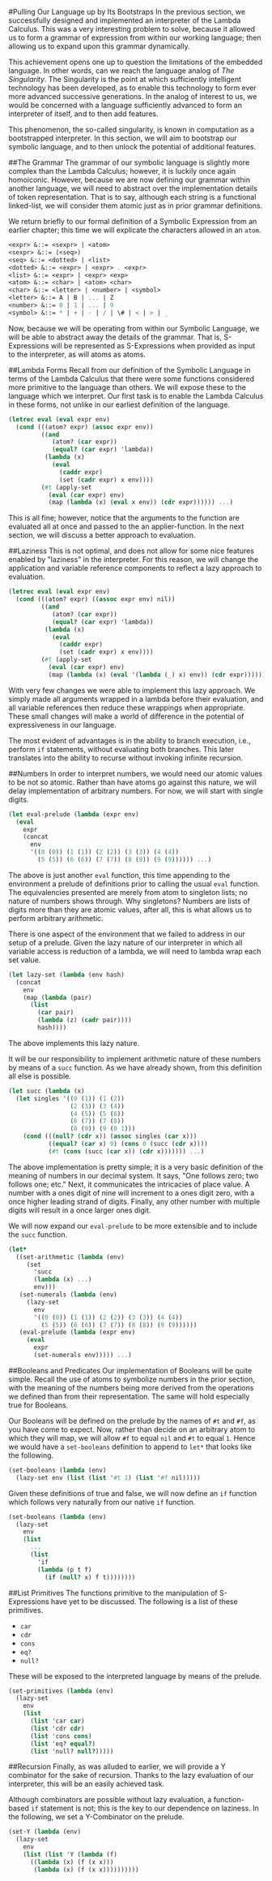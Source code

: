 #Pulling Our Language up by Its Bootstraps
In the previous section, we successfully designed and implemented an
interpreter of the Lambda Calculus. This was a very interesting problem to
solve, because it allowed us to form a grammar of expression from within our working language; then allowing us to expand upon this grammar dynamically.

This achievement opens one up to question the limitations of the embedded
language. In other words, can we reach the language analog of *The 
Singularity*. The Singularity is the point at which sufficiently intelligent 
technology has been developed, as to enable this technology to form ever more 
advanced successive generations. In the analog of interest to us, we would be 
concerned with a language sufficiently advanced to form an interpreter of 
itself, and to then add features.

This phenomenon, the so-called singularity, is known in computation as a 
bootstrapped interpreter. In this section, we will aim to bootstrap our 
symbolic language, and to then unlock the potential of additional features.

##The Grammar
The grammar of our symbolic language is slightly more complex than the Lambda 
Calculus; however, it is luckily once again homoiconic. However, because we 
are now defining our grammar within another language, we will need to 
abstract over the implementation details of token representation. That is to 
say, although each string is a functional linked-list, we will consider them 
atomic just as in prior grammar definitions.

We return briefly to our formal definition of a Symbolic Expression from an 
earlier chapter; this time we will explicate the characters allowed in an 
`atom`.

```scheme
<expr> &::= <sexpr> | <atom>
<sexpr> &::= (<seq>)
<seq> &::= <dotted> | <list>
<dotted> &::= <expr> | <expr> . <expr>
<list> &::= <expr> | <expr> <exp>
<atom> &::= <char> | <atom> <char>
<char> &::= <letter> | <number> | <symbol>
<letter> &::= A | B | ... | Z
<number> &::= 0 | 1 | ... | 9
<symbol> &::= * | + | - | / | \# | < | > | _
```

Now, because we will be operating from within our Symbolic Language, we will 
be able to abstract away the details of the grammar. That is, S-Expressions 
will be represented as S-Expressions when provided as input to the 
interpreter, as will atoms as atoms.

##Lambda Forms
Recall from our definition of the Symbolic Language in terms of the Lambda 
Calculus that there were some functions considered more primitive to the 
language than others. We will expose these to the language which we 
interpret. Our first task is to enable the Lambda Calculus in these forms, 
not unlike in our earliest definition of the language.

```scheme
(letrec eval (eval expr env)
  (cond (((atom? expr) (assoc expr env))
         ((and 
            (atom? (car expr)) 
            (equal? (car expr) 'lambda)) 
          (lambda (x) 
            (eval 
              (caddr expr) 
              (set (cadr expr) x env))))
         (#t (apply-set 
           (eval (car expr) env) 
           (map (lambda (x) (eval x env)) (cdr expr)))))) ...)
```

This is all fine; however, notice that the arguments to the function are evaluated all at once and passed to the an applier-function. In the next section, we will discuss a better approach to evaluation.

##Laziness
This is not optimal, and does not allow for some nice features enabled by "laziness" in the interpreter. For this reason, we will change the application and variable reference components to reflect a lazy approach to evaluation.

```scheme
(letrec eval (eval expr env)
  (cond (((atom? expr) ((assoc expr env) nil))
         ((and 
            (atom? (car expr)) 
            (equal? (car expr) 'lambda)) 
          (lambda (x) 
            (eval 
              (caddr expr) 
              (set (cadr expr) x env))))
         (#t (apply-set 
           (eval (car expr) env) 
           (map (lambda (x) (eval '(lambda (_) x) env)) (cdr expr)))))) ...)
```

With very few changes we were able to implement this lazy approach. We simply made all arguments wrapped in a lambda before their evaluation, and all variable references then reduce these wrappings when appropriate. These small changes will make a world of difference in the potential of expressiveness in our language.

The most evident of advantages is in the ability to branch execution, i.e., perform `if` statements, without evaluating both branches. This later translates into the ability to recurse without invoking infinite recursion.

##Numbers
In order to interpret numbers, we would need our atomic values to be not so atomic. Rather than have atoms go against this nature, we will delay implementation of arbitrary numbers. For now, we will start with single digits.

```scheme
(let eval-prelude (lambda (expr env)
  (eval 
    expr
    (concat 
      env 
      '((0 (0)) (1 (1)) (2 (2)) (3 (3)) (4 (4)) 
        (5 (5)) (6 (6)) (7 (7)) (8 (8)) (9 (9)))))) ...)
```

The above is just another `eval` function, this time appending to the environment a prelude of definitions prior to calling the usual `eval` function. The equivalencies presented are merely from atom to singleton lists; no nature of numbers shows through. Why singletons? Numbers are lists of digits more than they are atomic values, after all, this is what allows us to perform arbitrary arithmetic.

There is one aspect of the environment that we failed to address in our setup 
of a prelude. Given the lazy nature of our interpreter in which all variable
access is reduction of a lambda, we will need to lambda wrap each set value.

```scheme
(let lazy-set (lambda (env hash)
  (concat
    env
    (map (lambda (pair) 
      (list 
        (car pair) 
        (lambda (z) (cadr pair)))) 
        hash))))
```

The above implements this lazy nature.

It will be our responsibility to implement arithmetic nature of these numbers 
by means of a `succ` function. As we have already shown, from this definition 
all else is possible.

```scheme
(let succ (lambda (x)
  (let singles '((0 (1)) (1 (2)) 
                 (2 (3)) (3 (4)) 
                 (4 (5)) (5 (6)) 
                 (6 (7)) (7 (8)) 
                 (8 (9)) (9 (0 1)))
    (cond (((null? (cdr x)) (assoc singles (car x)))
           ((equal? (car x) 9) (cons 0 (succ (cdr x))))
           (#t (cons (succ (car x)) (cdr x))))))) ...)
```

The above implementation is pretty simple; it is a very basic definition of the meaning of numbers in our decimal system. It says, "One follows zero; two follows one; etc." Next, it communicates the intricacies of place value. A number with a ones digit of nine will increment to a ones digit zero, with a once higher leading strand of digits. Finally, any other number with multiple digits will result in a once larger ones digit.

We will now expand our `eval-prelude` to be more extensible and to include the `succ` function.

```scheme
(let* 
  ((set-arithmetic (lambda (env)
     (set
       'succ
       (lambda (x) ...)
       env)))
   (set-numerals (lambda (env) 
     (lazy-set 
       env 
       '((0 (0)) (1 (1)) (2 (2)) (3 (3)) (4 (4)) 
         (5 (5)) (6 (6)) (7 (7)) (8 (8)) (9 (9))))))
   (eval-prelude (lambda (expr env)
     (eval 
       expr
       (set-numerals env))))) ...)
```

##Booleans and Predicates
Our implementation of Booleans will be quite simple. Recall the use of atoms to symbolize numbers in the prior section, with the meaning of the numbers being more derived from the operations we defined than from their representation. The same will hold especially true for Booleans.

Our Booleans will be defined on the prelude by the names of `#t` and `#f`, as you have come to expect. Now, rather than decide on an arbitrary atom to which they will map, we will allow `#f` to equal `nil` and `#t` to equal `1`. Hence we would have a `set-booleans` definition to append to `let*` that looks like the following.

```scheme
(set-booleans (lambda (env)
  (lazy-set env (list (list '#t 1) (list '#f nil)))))
```

Given these definitions of true and false, we will now define an `if` function which follows very naturally from our native `if` function.

```scheme
(set-booleans (lambda (env) 
  (lazy-set 
    env
    (list 
      ...
      (list
        'if 
        (lambda (p t f)
          (if (null? x) f t))))))))
```

##List Primitives
The functions primitive to the manipulation of S-Expressions have yet to be discussed. The following is a list of these primitives.

- `car`
- `cdr`
- `cons`
- `eq?`
- `null?`

These will be exposed to the interpreted language by means of the prelude.

```scheme
(set-primitives (lambda (env)
  (lazy-set
    env
    (list
      (list 'car car)
      (list 'cdr cdr)
      (list 'cons cons)
      (list 'eq? equal?)
      (list 'null? null?)))))
```

##Recursion
Finally, as was alluded to earlier, we will provide a Y combinator for the sake of recursion. Thanks to the lazy evaluation of our interpreter, this will be an easily achieved task.

Although combinators are possible without lazy evaluation, a function-based `if` statement is not; this is the key to our dependence on laziness. In the following, we set a Y-Combinator on the prelude.

```scheme
(set-Y (lambda (env)
  (lazy-set
    env
    (list (list 'Y (lambda (f) 
      ((lambda (x) (f (x x))) 
       (lambda (x) (f (x x))))))))))
```      